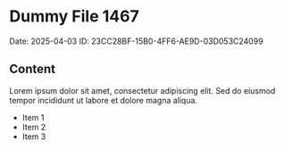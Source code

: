 # Dummy File 1467

Date: 2025-04-03
ID: 23CC28BF-15B0-4FF6-AE9D-03D053C24099

## Content

Lorem ipsum dolor sit amet, consectetur adipiscing elit.
Sed do eiusmod tempor incididunt ut labore et dolore magna aliqua.

* Item 1
* Item 2
* Item 3
